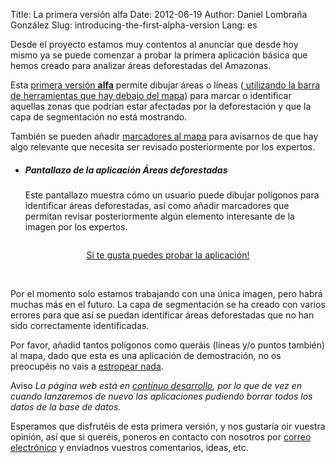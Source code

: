 Title: La primera versión alfa
Date: 2012-06-19
Author: Daniel Lombraña González
Slug: introducing-the-first-alpha-version
Lang: es

Desde el proyecto estamos muy contentos al anunciar que desde hoy mismo ya se puede comenzar a probar la primera aplicación básica que hemos creado para analizar áreas deforestadas del Amazonas.

Esta [primera versión **alfa**](http://forestwatchers.net/pybossa/app/deforestedareas/presenter) permite dibujar áreas o líneas (<a title="Estamos utilizando el framework CSS Twiitter Bootstrap para la barra de herramientas" href="#" rel="tooltip"> utilizando la barra de herramientas que hay debajo del mapa</a>) para marcar o identificar aquellas zonas que podrían estar afectadas por la deforestación y que la capa de segmentación no está mostrando.

También se pueden añadir <a title="OpenLayers.JS proporciona todas estas características!" href="#" rel="tooltip">marcadores al mapa</a> para avisarnos de que hay algo relevante que necesita ser revisado posteriormente por los expertos. 

<ul class="thumbnails">
<li class="span8">
<div class="thumbnail well">
<div class="caption">
<h5>Pantallazo de la aplicación Áreas deforestadas</h5>
<p>Este pantallazo muestra cómo un usuario puede dibujar polígonos para identificar áreas deforestadas, así como añadir marcadores que permitan revisar posteriormente algún elemento interesante de la imagen por los expertos.</p>
</div>
<p><img class="visible-desktop" src="/static/images/demo400.png" alt="" /></p>
</div>
</li>
</ul>
<p style="text-align: center;"><a class="btn btn-large btn-primary" href="/pybossa/app/deforestedareas/presenter"><em class="icon icon-white icon-heart"></em> Si te gusta puedes probar la aplicación!</a></p>
<p>&nbsp;</p>

Por el momento solo estamos trabajando con una única imagen, pero habrá muchas más en el futuro. La capa de segmentación se ha creado con varios errores para que así se puedan identificar áreas deforestadas que no han sido correctamente identificadas.

Por favor, añadid tantos polígonos como queráis (líneas y/o puntos también) al mapa, dado que esta es una aplicación de demostración, no os preocupéis no vais a <a title="Si algo falla, por favor decídnoslo! Estaremos encantados en arreglarlo!" href="#" rel="tooltip">estropear nada</a>.

<p><span class="label label-warning"><em class="icon icon-white icon-bullhorn"></em> Aviso</span> <em>La página web está en <a title="Estamos mejorando PyBossa, las tareas, las aplicaciones, ..." href="#" rel="tooltip">contínuo desarrollo</a>, por lo que de vez en cuando lanzaremos de nuevo las aplicaciones pudiendo borrar todos los datos de la base de datos.</em></p>

Esperamos que disfrutéis de esta primera versión, y nos gustaría oir vuestra opinión, así que si queréis, poneros en contacto con nosotros por <a href="/contact.html">correo electrónico<em class="icon icon-envelope"></em></a> y enviadnos vuestros comentarios, ideas, etc.
<p><script>
  $("[rel=tooltip]").tooltip();
</script></p>
